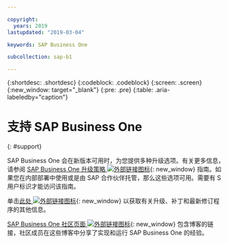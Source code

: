 ```yaml
---

copyright:
  years: 2019
lastupdated: "2019-03-04"

keywords: SAP Business One

subcollection: sap-b1

---
```


{:shortdesc: .shortdesc}
{:codeblock: .codeblock}
{:screen: .screen}
{:new_window: target="_blank"}
{:pre: .pre}
{:table: .aria-labeledby="caption"}

# 支持 SAP Business One
{: #support}

SAP Business One 会在新版本可用时，为您提供多种升级选项。有关更多信息，请参阅 [SAP Business One 升级策略 ![外部链接图标](../../icons/launch-glyph.svg "外部链接图标")](https://help.sap.com/http.svc/rc/011000358700001396142012e/9.3/en-US/B1_Upgrade_Strategy.pdf){: new_window} 指南。如果您在内部部署中使用或是由 SAP 合作伙伴托管，那么这些选项可用。需要有 S 用户标识才能访问该指南。

单击[此处 ![外部链接图标](../../icons/launch-glyph.svg "外部链接图标")](https://support.sap.com/en/offerings-programs/support-small-medium-enterprises/business-one/upgrades-patches.html){: new_window} 以获取有关升级、补丁和最新修订程序的其他信息。

[SAP Business One 社区页面 ![外部链接图标](../../icons/launch-glyph.svg "外部链接图标")](https://www.sap.com/products/business-one/community.html){: new_window} 包含博客的链接，社区成员在这些博客中分享了实现和运行 SAP Business One 的经验。
